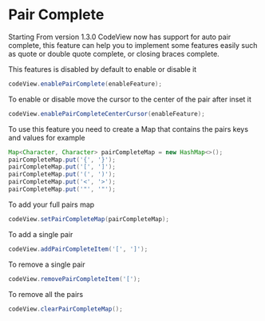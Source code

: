 # Pair Complete

Starting From version 1.3.0 CodeView now has support for auto pair complete,
this feature can help you to implement some features easily such as quote or double quote complete,
or closing braces complete.

This features is disabled by default to enable or disable it

``` java
codeView.enablePairComplete(enableFeature);
```

To enable or disable move the cursor to the center of the pair after inset it

``` java
codeView.enablePairCompleteCenterCursor(enableFeature);
```

To use this feature you need to create a Map that contains the pairs keys and values for example

``` java
Map<Character, Character> pairCompleteMap = new HashMap<>();
pairCompleteMap.put('{', '}');
pairCompleteMap.put('[', ']');
pairCompleteMap.put('(', ')');
pairCompleteMap.put('<', '>');
pairCompleteMap.put('"', '"');

```

To add your full pairs map

``` java
codeView.setPairCompleteMap(pairCompleteMap);
```

To add a single pair

``` java
codeView.addPairCompleteItem('[', ']');
```

To remove a single pair

``` java
codeView.removePairCompleteItem('[');
```

To remove all the pairs

``` java
codeView.clearPairCompleteMap();
```
